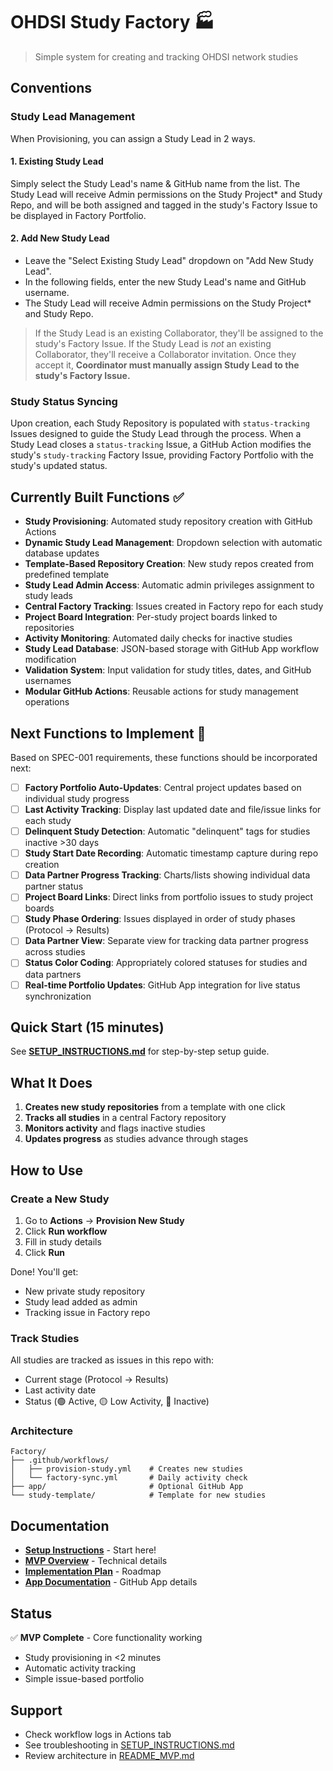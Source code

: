 # OHDSI Study Factory 🏭

> Simple system for creating and tracking OHDSI network studies

## Conventions
### Study Lead Management
When Provisioning, you can assign a Study Lead in 2 ways.
#### 1. Existing Study Lead
Simply select the Study Lead's name & GitHub name from the list. The Study Lead will receive Admin permissions on the Study Project* and Study Repo, and will be both assigned and tagged in the study's Factory Issue to be displayed in Factory Portfolio.
#### 2. Add New Study Lead
* Leave the "Select Existing Study Lead" dropdown on "Add New Study Lead".
* In the following fields, enter the new Study Lead's name and GitHub username.
* The Study Lead will receive Admin permissions on the Study Project* and Study Repo.
> If the Study Lead is an existing Collaborator, they'll be assigned to the study's Factory Issue.
> If the Study Lead is _not_ an existing Collaborator, they'll receive a Collaborator invitation. Once they accept it, **Coordinator must manually assign Study Lead to the study's Factory Issue.**
### Study Status Syncing
Upon creation, each Study Repository is populated with `status-tracking` Issues designed to guide the Study Lead through the process. When a Study Lead closes a `status-tracking` Issue, a GitHub Action modifies the study's `study-tracking` Factory Issue, providing Factory Portfolio with the study's updated status.

## Currently Built Functions ✅

- **Study Provisioning**: Automated study repository creation with GitHub Actions
- **Dynamic Study Lead Management**: Dropdown selection with automatic database updates
- **Template-Based Repository Creation**: New study repos created from predefined template
- **Study Lead Admin Access**: Automatic admin privileges assignment to study leads
- **Central Factory Tracking**: Issues created in Factory repo for each study
- **Project Board Integration**: Per-study project boards linked to repositories
- **Activity Monitoring**: Automated daily checks for inactive studies
- **Study Lead Database**: JSON-based storage with GitHub App workflow modification
- **Validation System**: Input validation for study titles, dates, and GitHub usernames
- **Modular GitHub Actions**: Reusable actions for study management operations

## Next Functions to Implement 🚧

Based on SPEC-001 requirements, these functions should be incorporated next:

- [ ] **Factory Portfolio Auto-Updates**: Central project updates based on individual study progress
- [ ] **Last Activity Tracking**: Display last updated date and file/issue links for each study  
- [ ] **Delinquent Study Detection**: Automatic "delinquent" tags for studies inactive >30 days
- [ ] **Study Start Date Recording**: Automatic timestamp capture during repo creation
- [ ] **Data Partner Progress Tracking**: Charts/lists showing individual data partner status
- [ ] **Project Board Links**: Direct links from portfolio issues to study project boards
- [ ] **Study Phase Ordering**: Issues displayed in order of study phases (Protocol → Results)
- [ ] **Data Partner View**: Separate view for tracking data partner progress across studies
- [ ] **Status Color Coding**: Appropriately colored statuses for studies and data partners
- [ ] **Real-time Portfolio Updates**: GitHub App integration for live status synchronization

## Quick Start (15 minutes)

See **[SETUP_INSTRUCTIONS.md](SETUP_INSTRUCTIONS.md)** for step-by-step setup guide.

## What It Does

1. **Creates new study repositories** from a template with one click
2. **Tracks all studies** in a central Factory repository  
3. **Monitors activity** and flags inactive studies
4. **Updates progress** as studies advance through stages

## How to Use

### Create a New Study

1. Go to **Actions** → **Provision New Study**
2. Click **Run workflow**
3. Fill in study details
4. Click **Run**

Done! You'll get:
- New private study repository
- Study lead added as admin
- Tracking issue in Factory repo

### Track Studies

All studies are tracked as issues in this repo with:
- Current stage (Protocol → Results)
- Last activity date
- Status (🟢 Active, 🟡 Low Activity, 🔴 Inactive)

### Architecture

```
Factory/
├── .github/workflows/
│   ├── provision-study.yml    # Creates new studies
│   └── factory-sync.yml       # Daily activity check
├── app/                       # Optional GitHub App
└── study-template/            # Template for new studies
```

## Documentation

- **[Setup Instructions](SETUP_INSTRUCTIONS.md)** - Start here!
- **[MVP Overview](README_MVP.md)** - Technical details
- **[Implementation Plan](IMPLEMENTATION_PLAN.md)** - Roadmap
- **[App Documentation](app/README.md)** - GitHub App details

## Status

✅ **MVP Complete** - Core functionality working
- Study provisioning in <2 minutes
- Automatic activity tracking
- Simple issue-based portfolio

## Support

- Check workflow logs in Actions tab
- See troubleshooting in [SETUP_INSTRUCTIONS.md](SETUP_INSTRUCTIONS.md)
- Review architecture in [README_MVP.md](README_MVP.md)